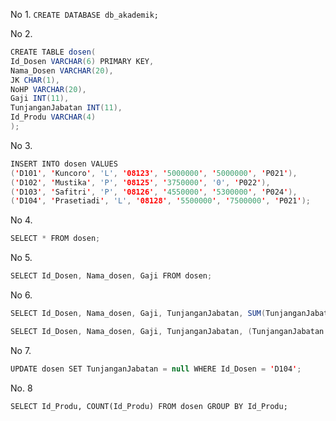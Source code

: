 No 1.
```CREATE DATABASE db_akademik;```

No 2.

```Java
CREATE TABLE dosen(
Id_Dosen VARCHAR(6) PRIMARY KEY,
Nama_Dosen VARCHAR(20),
JK CHAR(1),
NoHP VARCHAR(20),
Gaji INT(11),
TunjanganJabatan INT(11),
Id_Produ VARCHAR(4)
);
```

No 3.

```java
INSERT INTO dosen VALUES
('D101', 'Kuncoro', 'L', '08123', '5000000', '5000000', 'P021'),
('D102', 'Mustika', 'P', '08125', '3750000', '0', 'P022'),
('D103', 'Safitri', 'P', '08126', '4550000', '5300000', 'P024'),
('D104', 'Prasetiadi', 'L', '08128', '5500000', '7500000', 'P021');
```

No 4.
```java
SELECT * FROM dosen;
```

No 5.
```java
SELECT Id_Dosen, Nama_dosen, Gaji FROM dosen;
```

No 6.

```java
SELECT Id_Dosen, Nama_dosen, Gaji, TunjanganJabatan, SUM(TunjanganJabatan + Gaji) FROM dosen;
```

```java
SELECT Id_Dosen, Nama_dosen, Gaji, TunjanganJabatan, (TunjanganJabatan + Gaji) AS total FROM dosen;
```

No 7.

```java
UPDATE dosen SET TunjanganJabatan = null WHERE Id_Dosen = 'D104';
```

No. 8

```
SELECT Id_Produ, COUNT(Id_Produ) FROM dosen GROUP BY Id_Produ;
```

